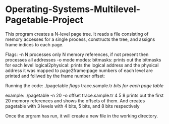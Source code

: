 # Operating-Systems-Multilevel-Pagetable-Project

This program creates a N-level page tree.
It reads a file consisting of memory accesses for a single process, constructs the tree, and assigns frame indices to each page.

Flags:
  -n N 
    processes only N memory references, if not present then processes all addresses
  -o mode
    modes:
      bitmasks: prints out the bitmasks for each level
      logical2physical: prints the logical address and the physical address it was mapped to
      page2frame:page numbers of each level are printed and follwed by the frame number
      offset:
  
 Running the code:
  ./pagetable *flags* trace.sample.tr *bits for each page table*
  
  example:
    ./pagetable -n 20 -o offset trace.sample.tr 4 5 8
    prints out the first 20 memory references and shows the offsets of them. And creates pagetable with 3 levels with 4 bits, 5 bits, and 8 bits respectively
    
   Once the prgram has run, it will create a new file in the working directory.
  
